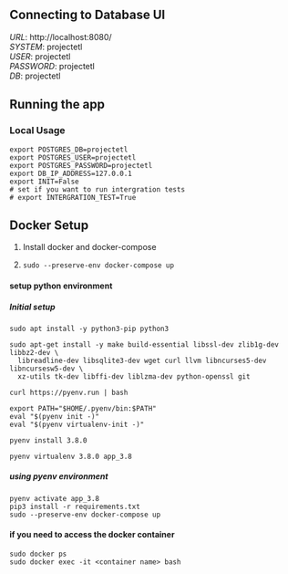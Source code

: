 

## Connecting to Database UI

*URL*: http://localhost:8080/    
*SYSTEM*: projectetl  
*USER*: projectetl  
*PASSWORD*: projectetl   
*DB*: projectetl  

## Running the app

### Local Usage

```
export POSTGRES_DB=projectetl  
export POSTGRES_USER=projectetl  
export POSTGRES_PASSWORD=projectetl  
export DB_IP_ADDRESS=127.0.0.1  
export INIT=False
# set if you want to run intergration tests
# export INTERGRATION_TEST=True
```

## Docker Setup

1. Install docker and docker-compose

2. ```sudo --preserve-env docker-compose up```

#### setup python environment

##### Initial setup

```apt-get update && \
sudo apt install -y python3-pip python3

sudo apt-get install -y make build-essential libssl-dev zlib1g-dev libbz2-dev \
  libreadline-dev libsqlite3-dev wget curl llvm libncurses5-dev libncursesw5-dev \
  xz-utils tk-dev libffi-dev liblzma-dev python-openssl git 

curl https://pyenv.run | bash 

export PATH="$HOME/.pyenv/bin:$PATH" 
eval "$(pyenv init -)" 
eval "$(pyenv virtualenv-init -)"

pyenv install 3.8.0 

pyenv virtualenv 3.8.0 app_3.8
```

##### using pyenv environment
```
pyenv activate app_3.8  
pip3 install -r requirements.txt  
sudo --preserve-env docker-compose up
```  

#### if you need to access the docker container
```
sudo docker ps
sudo docker exec -it <container name> bash
```
